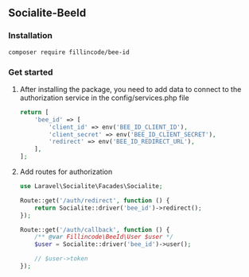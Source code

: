 ## Socialite-BeeId

### Installation

```shell
composer require fillincode/bee-id
```

### Get started

1. After installing the package, you need to add data to connect to the authorization service in the config/services.php file

    ```php
    return [
        'bee_id' => [
            'client_id' => env('BEE_ID_CLIENT_ID'),
            'client_secret' => env('BEE_ID_CLIENT_SECRET'),
            'redirect' => env('BEE_ID_REDIRECT_URL'),
        ],
    ];
    ```

2. Add routes for authorization

    ```php
    use Laravel\Socialite\Facades\Socialite;
    
    Route::get('/auth/redirect', function () {
        return Socialite::driver('bee_id')->redirect();
    });
    
    Route::get('/auth/callback', function () {
        /** @var Fillincode\BeeId\User $user */
        $user = Socialite::driver('bee_id')->user();
    
        // $user->token
    });
    ```